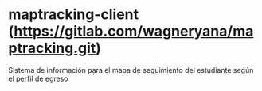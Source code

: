 # maptracking-client (https://gitlab.com/wagneryana/maptracking.git)
Sistema de información para el mapa de seguimiento del estudiante según el perfil de egreso
